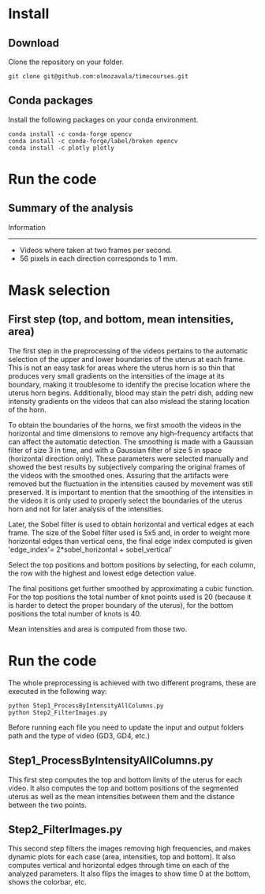 Install
========

Download 
--------------
Clone the repository on your folder. 
```
git clone git@github.com:olmozavala/timecourses.git
```

Conda packages
-------
Install the following packages on your conda environment.
```
conda install -c conda-forge opencv
conda install -c conda-forge/label/broken opencv
conda install -c plotly plotly
```

Run the code
================

Summary of the analysis
----------------------------

Information 
_______________
* Videos where taken at two frames per second.
* 56 pixels in each direction corresponds to 1 mm.


# Mask selection
## First step  (top, and bottom, mean intensities, area)
The first step in the preprocessing of the videos pertains to the automatic
selection of the upper and lower boundaries of the uterus at each frame.
This is not an easy task for areas where the uterus horn is so thin
that produces very small gradients on the intensities of the image at its boundary,
 making it troublesome to identify the precise location where the 
 uterus horn begins. Additionally, blood may stain the petri dish,
 adding new intensity gradients on the videos that can also mislead the 
 staring location of the horn. 
 
To obtain the boundaries of the horns, we first smooth the videos 
in the horizontal and time dimensions to remove any high-frequency 
artifacts that can affect the automatic detection. The
smoothing is made with a Gaussian filter of size 3 in time, and 
with a Gaussian filter of size 5 in space (horizontal direction only).
These parameters were selected manually and showed the best results
by subjectively comparing the original frames of the videos
 with the smoothed ones. Assuring that the artifacts were removed
but the fluctuation in the intensities caused by movement was still
 preserved. It is important to mention that the smoothing of the
 intensities in the videos it is only used to properly select the
 boundaries of the uterus horn and not for later analysis of the intensities.

Later, the Sobel filter is used  to obtain horizontal and vertical
edges at each frame. The size of the Sobel filter used is 5x5 and,
 in order to weight more horizontal edges than vertical oens, the final 
 edge index computed is given 'edge_index'= 2*sobel_horizontal + sobel_vertical'

<!-- ![](EdgesExample.jpg "Example of the solbel filter") -->

Select the top positions and bottom positions by selecting,
for each column, the row with the highest and lowest edge detection
value. 

The final positions get further smoothed by approximating
a cubic function. For the top positions the 
 total number of knot points used is 20 (because it is harder
 to detect the proper boundary of the uterus), for the bottom
 positions the total number of knots is 40.  
 
Mean intensities and area is computed from those two. 
 
Run the code
===================

The whole preprocessing is achieved with two different programs, these are executed in
the following way:

```
python Step1_ProcessByIntensityAllColumns.py
python Step2_FilterImages.py

```

Before running each file you need to update the input and output folders path and
the type of video (GD3, GD4, etc.)

Step1_ProcessByIntensityAllColumns.py
--------------------------------------
This first step computes the top and bottom limits of the uterus  for each video. 
It also computes the top and bottom positions of the segmented uterus as well
as the mean intensities between them and the distance between the two points. 

Step2_FilterImages.py
--------------------------------------
This second step filters the images removing high frequencies, 
 and makes dynamic plots for each case (area, intensities, top and bottom).
 It also computes vertical and horizontal edges through time on each of
 the analyzed parameters. 
It also flips the images to show time 0 at the bottom, shows the colorbar, etc.
